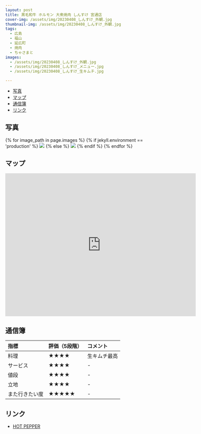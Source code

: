 ```yaml
---
layout: post
title: 黒毛和牛 ホルモン 大衆焼肉 しんすけ 宮通店
cover-img: /assets/img/20230408_しんすけ_外観.jpg
thumbnail-img: /assets/img/20230408_しんすけ_外観.jpg
tags:
  - 広島
  - 福山
  - 延広町
  - 焼肉
  - ちゃさまと
images:
  - /assets/img/20230408_しんすけ_外観.jpg
  - /assets/img/20230408_しんすけ_メニュー.jpg
  - /assets/img/20230408_しんすけ_生キムチ.jpg

---
```


<!-- TOC -->

- [写真](#写真)
- [マップ](#マップ)
- [通信簿](#通信簿)
- [リンク](#リンク)

<!-- /TOC -->


## 写真

{% for image_path in page.images %}
{% if jekyll.environment == 'production' %}
<img src="https://raw.githubusercontent.com/taira1117/fukuyama_izakaya/master/{{ image_path }}">
{% else %}
<img src="{{ image_path }}">
{% endif %}
{% endfor %}

## マップ

<iframe src="https://www.google.com/maps/embed?pb=!1m18!1m12!1m3!1d3288.62263056192!2d133.3629218771663!3d34.48709627299623!2m3!1f0!2f0!3f0!3m2!1i1024!2i768!4f13.1!3m3!1m2!1s0x355111b4c849a815%3A0x6d27102460f187d1!2z6buS5q-b5ZKM54mb44Ob44Or44Oi44Oz5aSn6KGG54S86IKJ44GX44KT44GZ44GR!5e0!3m2!1sja!2sjp!4v1682257710370!5m2!1sja!2sjp" width="600" height="450" style="border:0;" allowfullscreen="" loading="lazy" referrerpolicy="no-referrer-when-downgrade"></iframe>

## 通信簿

| 指標 | 評価（5段階） | コメント |
| :------ |:--- | :--- |
| 料理 | ★★★★ | 生キムチ最高 |
| サービス | ★★★★ | - |
| 値段 | ★★★★ | - |
| 立地 | ★★★★ | - |
| また行きたい度 | ★★★★★ | - |

## リンク

- [HOT PEPPER](https://www.hotpepper.jp/strJ003498454/)